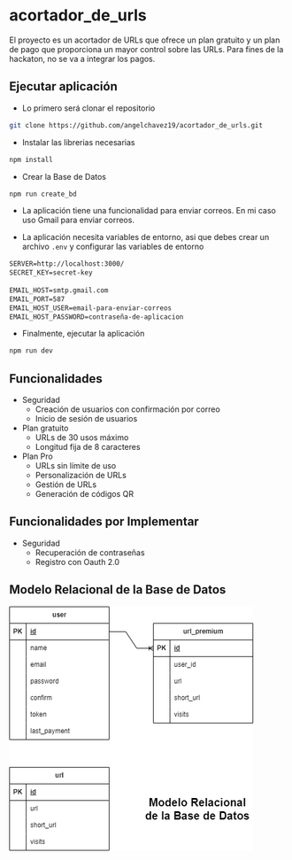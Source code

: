 # acortador_de_urls

El proyecto es un acortador de URLs que ofrece un plan gratuito y un plan de pago que proporciona un mayor control sobre las URLs. Para fines de la hackaton, no se va a integrar los pagos.

## Ejecutar aplicación

- Lo primero será clonar el repositorio

```bash
git clone https://github.com/angelchavez19/acortador_de_urls.git
```

- Instalar las librerias necesarias

```bash
npm install
```

- Crear la Base de Datos

```bash
npm run create_bd
```

- La aplicación tiene una funcionalidad para enviar correos. En mi caso uso Gmail para enviar correos.

- La aplicación necesita variables de entorno, asi que debes crear un archivo `.env` y configurar las variables de entorno

```
SERVER=http://localhost:3000/
SECRET_KEY=secret-key

EMAIL_HOST=smtp.gmail.com
EMAIL_PORT=587
EMAIL_HOST_USER=email-para-enviar-correos
EMAIL_HOST_PASSWORD=contraseña-de-aplicacion
```

- Finalmente, ejecutar la aplicación

```bash
npm run dev
```

## Funcionalidades

- Seguridad
  - Creación de usuarios con confirmación por correo
  - Inicio de sesión de usuarios
- Plan gratuito
  - URLs de 30 usos máximo
  - Longitud fija de 8 caracteres
- Plan Pro
  - URLs sin límite de uso
  - Personalización de URLs
  - Gestión de URLs
  - Generación de códigos QR

## Funcionalidades por Implementar

- Seguridad
  - Recuperación de contraseñas
  - Registro con Oauth 2.0

## Modelo Relacional de la Base de Datos

![Modelo Relacional de la Base de Datos](./docs/acortador-urls-bd.png)
